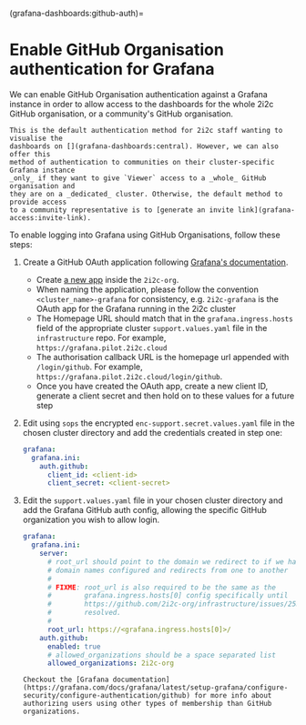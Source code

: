 (grafana-dashboards:github-auth)=
# Enable GitHub Organisation authentication for Grafana

We can enable GitHub Organisation authentication against a Grafana instance in
order to allow access to the dashboards for the whole 2i2c GitHub organisation,
or a community's GitHub organisation.

```{note}
This is the default authentication method for 2i2c staff wanting to visualise the
dashboards on [](grafana-dashboards:central). However, we can also offer this
method of authentication to communities on their cluster-specific Grafana instance
_only_ if they want to give `Viewer` access to a _whole_ GitHub organisation and
they are on a _dedicated_ cluster. Otherwise, the default method to provide access
to a community representative is to [generate an invite link](grafana-access:invite-link).
```

To enable logging into Grafana using GitHub Organisations, follow these steps:

1. Create a GitHub OAuth application following [Grafana's documentation](https://grafana.com/docs/grafana/latest/setup-grafana/configure-security/configure-authentication/github/#configure-github-oauth-application).
   - Create [a new app](https://github.com/organizations/2i2c-org/settings/applications/new) inside the `2i2c-org`.
   - When naming the application, please follow the convention `<cluster_name>-grafana` for consistency, e.g. `2i2c-grafana` is the OAuth app for the Grafana running in the 2i2c cluster
   - The Homepage URL should match that in the `grafana.ingress.hosts` field of the appropriate cluster `support.values.yaml` file in the `infrastructure` repo. For example, `https://grafana.pilot.2i2c.cloud`
   - The authorisation callback URL is the homepage url appended with `/login/github`. For example, `https://grafana.pilot.2i2c.cloud/login/github`.
   - Once you have created the OAuth app, create a new client ID, generate a client secret and then hold on to these values for a future step

2. Edit using `sops` the encrypted `enc-support.secret.values.yaml` file in the chosen cluster directory and add the credentials created in step one:

   ```yaml
   grafana:
     grafana.ini:
       auth.github:
         client_id: <client-id>
         client_secret: <client-secret>
   ```

3. Edit the `support.values.yaml` file in your chosen cluster directory and add the Grafana GitHub auth config, allowing the specific GitHub organization you wish to allow login.

   ```yaml
   grafana:
     grafana.ini:
       server:
         # root_url should point to the domain we redirect to if we have multiple
         # domain names configured and redirects from one to another
         #
         # FIXME: root_url is also required to be the same as the
         #        grafana.ingress.hosts[0] config specifically until
         #        https://github.com/2i2c-org/infrastructure/issues/2533 is
         #        resolved.
         #
         root_url: https://<grafana.ingress.hosts[0]>/
       auth.github:
         enabled: true
         # allowed_organizations should be a space separated list
         allowed_organizations: 2i2c-org
   ```

   ```{note}
   Checkout the [Grafana documentation](https://grafana.com/docs/grafana/latest/setup-grafana/configure-security/configure-authentication/github) for more info about authorizing users using other types of membership than GitHub organizations.
   ```
